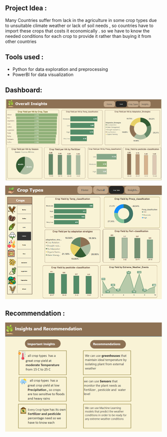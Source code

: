 
## Project Idea :
Many Countries suffer from lack in the  agriculture in some crop types due to unsuitable climate weather or lack of soil needs , so countries  have to import these crops that costs it economically . 
so we have to know the needed conditions for each crop to provide it rather than buying it from other countries
## Tools used :
- Python for data exploration and preprocessing
- PowerBI for data visualization
## Dashboard:
![climate-change-on-agriculture-python-powerBI](https://github.com/Arwa988/climate-change-on-agriculture-python-PowerBI-/blob/main/images/dash1.png)

![climate-change-on-agriculture-python-powerBI](https://github.com/Arwa988/climate-change-on-agriculture-python-PowerBI-/blob/main/images/dash2.png)
## Recommendation :
![climate-change-on-agriculture-python-powerBI](https://github.com/Arwa988/climate-change-on-agriculture-python-PowerBI-/blob/main/Screenshot%20(102).png)

